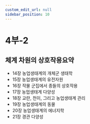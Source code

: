 ```yaml
---
custom_edit_url: null
sidebar_position: 10
---
```


# 4부-2

## 체계 차원의 상호작용<span class="inline-flex items-center justify-center px-1 py-1 text-xs font-bold leading-none text-indigo-100 bg-indigo-400 rounded align-text-top">요약</span>

- 14장 농업생태계의 개체군 생태학
- 15장 농업생태계의 유전자원
- 16장 작물 군집에서 종들의 상호작용
- 17장 농업생태계 다양성
- 18장 교란, 천이, 그리고 농업생태계 관리
- 19장 농업생태계의 동물
- 20장 농업생태계의 에너지학
- 21장 경관 다양성